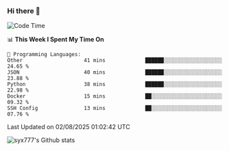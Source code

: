 ### Hi there 👋

<!--
**syx777/syx777** is a ✨ _special_ ✨ repository because its `README.md` (this file) appears on your GitHub profile.

Here are some ideas to get you started:

- 🔭 I’m currently working on ...
- 🌱 I’m currently learning ...
- 👯 I’m looking to collaborate on ...
- 🤔 I’m looking for help with ...
- 💬 Ask me about ...
- 📫 How to reach me: ...
- 😄 Pronouns: ...
- ⚡ Fun fact: ...
-->
<!--START_SECTION:waka-->
![Code Time](http://img.shields.io/badge/Code%20Time-376%20hrs%2059%20mins-blue)

📊 **This Week I Spent My Time On** 

```text
💬 Programming Languages: 
Other                    41 mins             ██████░░░░░░░░░░░░░░░░░░░   24.65 % 
JSON                     40 mins             ██████░░░░░░░░░░░░░░░░░░░   23.88 % 
Python                   38 mins             ██████░░░░░░░░░░░░░░░░░░░   22.98 % 
Docker                   15 mins             ██░░░░░░░░░░░░░░░░░░░░░░░   09.32 % 
SSH Config               13 mins             ██░░░░░░░░░░░░░░░░░░░░░░░   07.76 % 
```


 Last Updated on 02/08/2025 01:02:42 UTC
<!--END_SECTION:waka-->

![syx777's Github stats](https://github-readme-stats-syx777.vercel.app/api?username=syx777&show_icons=true&count_private=true)
